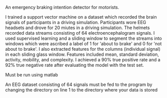 An emergency braking intention detector for motorists.

I trained a support vector machine on a dataset which recorded the brain signals of participants in a driving simulation. Participants wore EEG headsets and drove for 20 miutes in a driving simulation. The helmets recorded data streams consisting of 64 electroencephalogram signals. I used supervised learning and a sliding window to segment the streams into windows which were ascribed a label of 1 for 'about to brake' and 0 for 'not about to brake'. I also extracted features for the columns (individual signal) in each sliding glass window. Features included mean, standard deviation, activity, mobility, and complexity. I achieved a 90% true positive rate and a 92% true negative rate after evaluating the model with the test set. 

Must be run using matlab

An EEG dataset consisting of 64 signals must be fed to the program by changing the directory on line 1 to the directory where your data is stored

